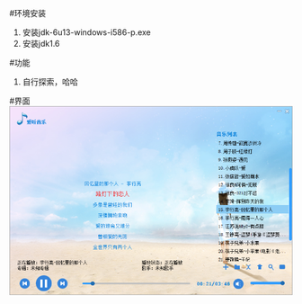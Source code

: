 #环境安装
1. 安装jdk-6u13-windows-i586-p.exe
2. 安装jdk1.6

#功能
1. 自行探索，哈哈

#界面
<img src="./snapShot/1.png">